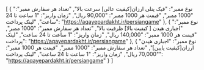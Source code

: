 [
  {
    "نوع ممبر": "فیک پنلی ارزان[کیفیت عالی] سرعت بالا",
    "تعداد هر سفارش ممبر": "1000 ممبر",
    "قیمت هر 1000 ممبر": "90,000 ریال",
    "زمان واریز": "1 ساعت تا 24 ساعت",
    "لینک پرداخت": "https://aqayepardakht.ir/persiangame"
  },
  {
    "نوع ممبر": "اجباری هیدن [ کیفیت بالا] ظرفیت بالا",
    "تعداد هر سفارش ممبر": "1000 ممبر",
    "قیمت هر 1000 ممبر": "140,000 ریال",
    "زمان واریز": "1 ساعت تا 24 ساعت",
    "لینک پرداخت": "https://aqayepardakht.ir/persiangame"
  },
  {
    "نوع ممبر": "اجباری هیدن ارزان[کیفیت پایین]",
    "تعداد هر سفارش ممبر": "1000 ممبر",
    "قیمت هر 1000 ممبر": "70,000 ریال",
    "زمان واریز": "1 ساعت تا 24 ساعت",
    "لینک پرداخت": "https://aqayepardakht.ir/persiangame"
  }
]